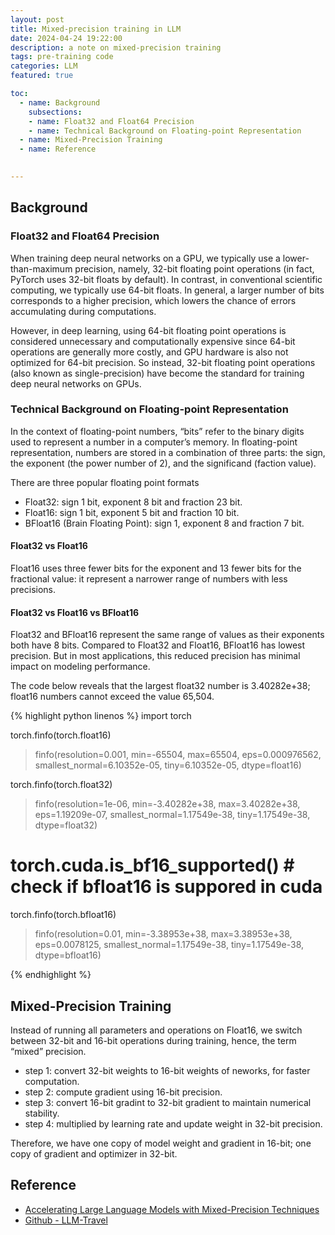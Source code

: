 ```yaml
---
layout: post
title: Mixed-precision training in LLM
date: 2024-04-24 19:22:00
description: a note on mixed-precision training
tags: pre-training code 
categories: LLM
featured: true

toc:
  - name: Background
    subsections:
    - name: Float32 and Float64 Precision
    - name: Technical Background on Floating-point Representation
  - name: Mixed-Precision Training
  - name: Reference

  
---
```




## Background

### Float32 and Float64 Precision

When training deep neural networks on a GPU, we typically use a lower-than-maximum precision, namely, 32-bit floating point operations (in fact, PyTorch uses 32-bit floats by default). In contrast, in conventional scientific computing, we typically use 64-bit floats. In general, a larger number of bits corresponds to a higher precision, which lowers the chance of errors accumulating during computations. 

However, in deep learning, using 64-bit floating point operations is considered unnecessary and computationally expensive since 64-bit operations are generally more costly, and GPU hardware is also not optimized for 64-bit precision. So instead, 32-bit floating point operations (also known as single-precision) have become the standard for training deep neural networks on GPUs.


### Technical Background on Floating-point Representation

In the context of floating-point numbers, “bits” refer to the binary digits used to represent a number in a computer’s memory. In floating-point representation, numbers are stored in a combination of three parts: the sign, the exponent (the power number of 2), and the significand (faction value).


There are three popular floating point formats
- Float32: sign 1 bit, exponent 8 bit and fraction 23 bit.
- Float16: sign 1 bit, exponent 5 bit and fraction 10 bit.
- BFloat16 (Brain Floating Point): sign 1, exponent 8 and fraction 7 bit.


#### Float32 vs Float16

Float16 uses three fewer bits for the exponent and 13 fewer bits for the fractional value: it represent a narrower range of numbers with less precisions.


#### Float32 vs Float16 vs BFloat16

Float32 and BFloat16 represent the same range of values as their exponents both have 8 bits. Compared to Float32 and Float16, BFloat16 has lowest precision. But in most applications, this reduced precision has minimal impact on modeling performance.

The code below reveals that the largest float32 number is 3.40282e+38; float16 numbers cannot exceed the value 65,504.

{% highlight python linenos %}
import torch

torch.finfo(torch.float16)
> finfo(resolution=0.001, min=-65504, max=65504, eps=0.000976562, smallest_normal=6.10352e-05, tiny=6.10352e-05, dtype=float16)

torch.finfo(torch.float32)
> finfo(resolution=1e-06, min=-3.40282e+38, max=3.40282e+38, eps=1.19209e-07, smallest_normal=1.17549e-38, tiny=1.17549e-38, dtype=float32)

# torch.cuda.is_bf16_supported() # check if bfloat16 is suppored in cuda
torch.finfo(torch.bfloat16)
> finfo(resolution=0.01, min=-3.38953e+38, max=3.38953e+38, eps=0.0078125, smallest_normal=1.17549e-38, tiny=1.17549e-38, dtype=bfloat16)

{% endhighlight %}


## Mixed-Precision Training

Instead of running all parameters and operations on Float16, we switch between 32-bit and 16-bit operations during training, hence, the term “mixed” precision.
- step 1: convert 32-bit weights to 16-bit weights of neworks, for faster computation.
- step 2: compute gradient using 16-bit precision. 
- step 3: convert 16-bit gradint to 32-bit gradient to maintain numerical stability.
- step 4: multiplied by learning rate and update weight in 32-bit precision.

Therefore, we have one copy of model weight and gradient in 16-bit; one copy of gradient and optimizer in 32-bit.


## Reference 

- [Accelerating Large Language Models with Mixed-Precision Techniques](https://sebastianraschka.com/blog/2023/llm-mixed-precision-copy.html)
- [Github - LLM-Travel](https://github.com/Glanvery/LLM-Travel)
